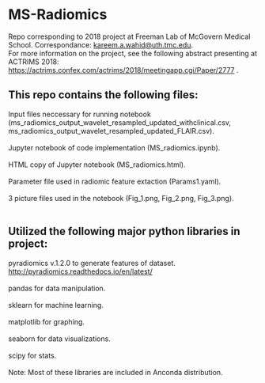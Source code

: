 # MS-Radiomics
Repo corresponding to 2018 project at Freeman Lab of McGovern Medical School. Correspondance: kareem.a.wahid@uth.tmc.edu. <br> For more information on the project, see the following abstract presenting at ACTRIMS 2018: https://actrims.confex.com/actrims/2018/meetingapp.cgi/Paper/2777 . 

## This repo contains the following files: 
Input files neccessary for running notebook (ms_radiomics_output_wavelet_resampled_updated_withclinical.csv, ms_radiomics_output_wavelet_resampled_updated_FLAIR.csv). <br><br>
Jupyter notebook of code implementation (MS_radiomics.ipynb). <br><br>
HTML copy of Jupyter notebook (MS_radiomics.html).<br><br>
Parameter file used in radiomic feature extaction (Params1.yaml). <br><br>
3 picture files used in the notebook (Fig_1.png, Fig_2.png, Fig_3.png). <br><br>

## Utilized the following major python libraries in project: 
pyradiomics v.1.2.0 to generate features of dataset. http://pyradiomics.readthedocs.io/en/latest/ <br><br>
pandas for data manipulation.<br><br>
sklearn for machine learning.<br><br>
matplotlib for graphing.<br><br>
seaborn for data visualizations. <br><br>
scipy for stats. <br><br>
Note: Most of these libraries are included in Anconda distribution. 
